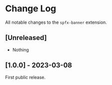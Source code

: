 # Change Log

All notable changes to the `spfx-banner` extension.

## [Unreleased]
- Nothing


## [1.0.0] - 2023-03-08
First public release.